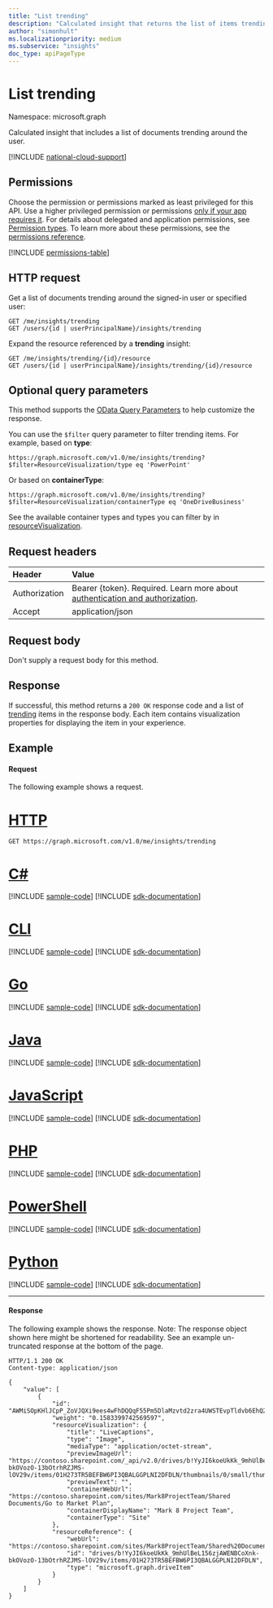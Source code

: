 ```yaml
---
title: "List trending"
description: "Calculated insight that returns the list of items trending around the user."
author: "simonhult"
ms.localizationpriority: medium
ms.subservice: "insights"
doc_type: apiPageType
---
```


# List trending

Namespace: microsoft.graph

Calculated insight that includes a list of documents trending around the user.

[!INCLUDE [national-cloud-support](../../includes/global-only.md)]

## Permissions
Choose the permission or permissions marked as least privileged for this API. Use a higher privileged permission or permissions [only if your app requires it](/graph/permissions-overview#best-practices-for-using-microsoft-graph-permissions). For details about delegated and application permissions, see [Permission types](/graph/permissions-overview#permission-types). To learn more about these permissions, see the [permissions reference](/graph/permissions-reference).


<!-- { "blockType": "permissions", "name": "insights_list_trending" } -->
[!INCLUDE [permissions-table](../includes/permissions/insights-list-trending-permissions.md)]

## HTTP request
Get a list of documents trending around the signed-in user or specified user:
<!-- { "blockType": "ignored" } -->
```http
GET /me/insights/trending
GET /users/{id | userPrincipalName}/insights/trending
```

Expand the resource referenced by a **trending** insight:
<!-- { "blockType": "ignored" } -->
```http
GET /me/insights/trending/{id}/resource
GET /users/{id | userPrincipalName}/insights/trending/{id}/resource
```

## Optional query parameters
This method supports the [OData Query Parameters](/graph/query-parameters) to help customize the response.

You can use the `$filter` query parameter to filter trending items. For example, based on **type**:

`https://graph.microsoft.com/v1.0/me/insights/trending?$filter=ResourceVisualization/type eq 'PowerPoint'`

Or based on **containerType**:

`https://graph.microsoft.com/v1.0/me/insights/trending?$filter=ResourceVisualization/containerType eq 'OneDriveBusiness'`

See the available container types and types you can filter by in [resourceVisualization](../resources/insights-resourcevisualization.md).


## Request headers
| Header       |  Value|
|:-------------|:------|
|Authorization|Bearer {token}. Required. Learn more about [authentication and authorization](/graph/auth/auth-concepts).|
| Accept  | application/json|

## Request body
Don't supply a request body for this method.

## Response

If successful, this method returns a `200 OK` response code and a list of [trending](../resources/insights-trending.md) items in the response body. Each item contains visualization properties for displaying the item in your experience.

## Example
#### Request
The following example shows a request.

# [HTTP](#tab/http)
<!-- { "blockType": "request",
  "name": "insightslisttrending"
}
-->

```msgraph-interactive
GET https://graph.microsoft.com/v1.0/me/insights/trending
```

# [C#](#tab/csharp)
[!INCLUDE [sample-code](../includes/snippets/csharp/insightslisttrending-csharp-snippets.md)]
[!INCLUDE [sdk-documentation](../includes/snippets/snippets-sdk-documentation-link.md)]

# [CLI](#tab/cli)
[!INCLUDE [sample-code](../includes/snippets/cli/insightslisttrending-cli-snippets.md)]
[!INCLUDE [sdk-documentation](../includes/snippets/snippets-sdk-documentation-link.md)]

# [Go](#tab/go)
[!INCLUDE [sample-code](../includes/snippets/go/insightslisttrending-go-snippets.md)]
[!INCLUDE [sdk-documentation](../includes/snippets/snippets-sdk-documentation-link.md)]

# [Java](#tab/java)
[!INCLUDE [sample-code](../includes/snippets/java/insightslisttrending-java-snippets.md)]
[!INCLUDE [sdk-documentation](../includes/snippets/snippets-sdk-documentation-link.md)]

# [JavaScript](#tab/javascript)
[!INCLUDE [sample-code](../includes/snippets/javascript/insightslisttrending-javascript-snippets.md)]
[!INCLUDE [sdk-documentation](../includes/snippets/snippets-sdk-documentation-link.md)]

# [PHP](#tab/php)
[!INCLUDE [sample-code](../includes/snippets/php/insightslisttrending-php-snippets.md)]
[!INCLUDE [sdk-documentation](../includes/snippets/snippets-sdk-documentation-link.md)]

# [PowerShell](#tab/powershell)
[!INCLUDE [sample-code](../includes/snippets/powershell/insightslisttrending-powershell-snippets.md)]
[!INCLUDE [sdk-documentation](../includes/snippets/snippets-sdk-documentation-link.md)]

# [Python](#tab/python)
[!INCLUDE [sample-code](../includes/snippets/python/insightslisttrending-python-snippets.md)]
[!INCLUDE [sdk-documentation](../includes/snippets/snippets-sdk-documentation-link.md)]

---

#### Response
The following example shows the response. Note: The response object shown here might be shortened for readability. See an example un-truncated response at the bottom of the page.


<!-- {
  "blockType": "response",
  "truncated": true,
  "@odata.type": "microsoft.graph.usedInsight"
}-->

```http
HTTP/1.1 200 OK
Content-type: application/json

{
    "value": [
        {
            "id": "AWMiSOpKHlJCpP_ZoVJQXi9ees4wFhDQQqF55Pm5DlaMzvtd2zra4UWSTEvpTldvb6EhQ289G4BAsxnrajQyjW1jIkjqSh5SQqT_2aFSUF4vBQ",
            "weight": "0.1583399742569597",
            "resourceVisualization": {
                "title": "LiveCaptions",
                "type": "Image",
                "mediaType": "application/octet-stream",
                "previewImageUrl": "https://contoso.sharepoint.com/_api/v2.0/drives/b!YyJI6koeUkKk_9mhUlBeL156zjAWENBCoXnk-bkOVozO-13bOtrhRZJMS-lOV29v/items/01H273TR5BEFBW6PI3QBALGGPLNI2DFDLN/thumbnails/0/small/thumbnailContent",
                "previewText": "",
                "containerWebUrl": "https://contoso.sharepoint.com/sites/Mark8ProjectTeam/Shared Documents/Go to Market Plan",
                "containerDisplayName": "Mark 8 Project Team",
                "containerType": "Site"
            },
            "resourceReference": {
                "webUrl": "https://contoso.sharepoint.com/sites/Mark8ProjectTeam/Shared%20Documents/Go%20to%20Market%20Plan/LiveCaptions.gif",
                "id": "drives/b!YyJI6koeUkKk_9mhUlBeL156zjAWENBCoXnk-bkOVozO-13bOtrhRZJMS-lOV29v/items/01H273TR5BEFBW6PI3QBALGGPLNI2DFDLN",
                "type": "microsoft.graph.driveItem"
            }
        }
    ]
}
```
